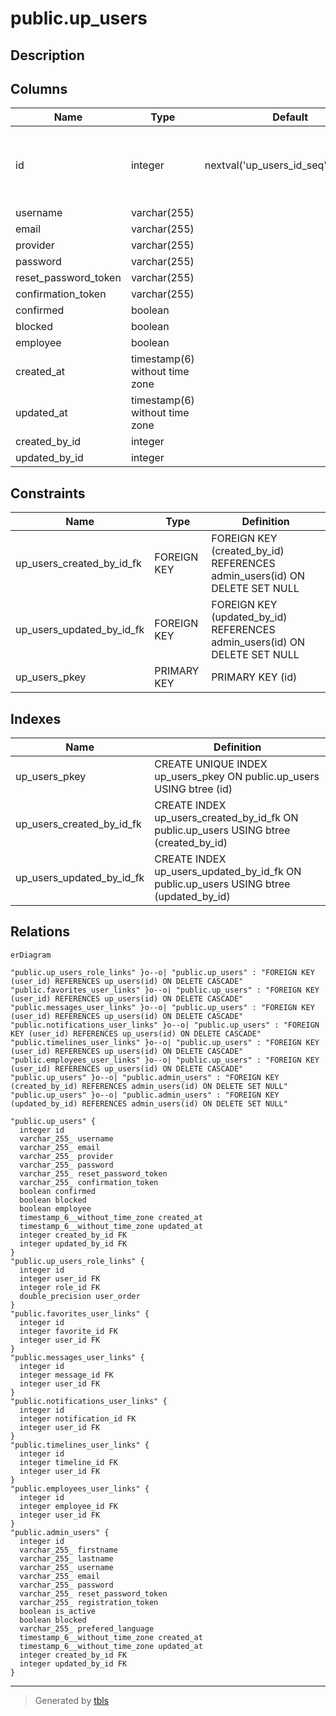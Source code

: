 # public.up_users

## Description

## Columns

| Name                 | Type                           | Default                              | Nullable | Children                                                                                                                                                                                                                                                                                                                                                                                | Parents                                     | Comment |
| -------------------- | ------------------------------ | ------------------------------------ | -------- | --------------------------------------------------------------------------------------------------------------------------------------------------------------------------------------------------------------------------------------------------------------------------------------------------------------------------------------------------------------------------------------- | ------------------------------------------- | ------- |
| id                   | integer                        | nextval('up_users_id_seq'::regclass) | false    | [public.up_users_role_links](public.up_users_role_links.md) [public.favorites_user_links](public.favorites_user_links.md) [public.messages_user_links](public.messages_user_links.md) [public.notifications_user_links](public.notifications_user_links.md) [public.timelines_user_links](public.timelines_user_links.md) [public.employees_user_links](public.employees_user_links.md) |                                             |         |
| username             | varchar(255)                   |                                      | true     |                                                                                                                                                                                                                                                                                                                                                                                         |                                             |         |
| email                | varchar(255)                   |                                      | true     |                                                                                                                                                                                                                                                                                                                                                                                         |                                             |         |
| provider             | varchar(255)                   |                                      | true     |                                                                                                                                                                                                                                                                                                                                                                                         |                                             |         |
| password             | varchar(255)                   |                                      | true     |                                                                                                                                                                                                                                                                                                                                                                                         |                                             |         |
| reset_password_token | varchar(255)                   |                                      | true     |                                                                                                                                                                                                                                                                                                                                                                                         |                                             |         |
| confirmation_token   | varchar(255)                   |                                      | true     |                                                                                                                                                                                                                                                                                                                                                                                         |                                             |         |
| confirmed            | boolean                        |                                      | true     |                                                                                                                                                                                                                                                                                                                                                                                         |                                             |         |
| blocked              | boolean                        |                                      | true     |                                                                                                                                                                                                                                                                                                                                                                                         |                                             |         |
| employee             | boolean                        |                                      | true     |                                                                                                                                                                                                                                                                                                                                                                                         |                                             |         |
| created_at           | timestamp(6) without time zone |                                      | true     |                                                                                                                                                                                                                                                                                                                                                                                         |                                             |         |
| updated_at           | timestamp(6) without time zone |                                      | true     |                                                                                                                                                                                                                                                                                                                                                                                         |                                             |         |
| created_by_id        | integer                        |                                      | true     |                                                                                                                                                                                                                                                                                                                                                                                         | [public.admin_users](public.admin_users.md) |         |
| updated_by_id        | integer                        |                                      | true     |                                                                                                                                                                                                                                                                                                                                                                                         | [public.admin_users](public.admin_users.md) |         |

## Constraints

| Name                      | Type        | Definition                                                                |
| ------------------------- | ----------- | ------------------------------------------------------------------------- |
| up_users_created_by_id_fk | FOREIGN KEY | FOREIGN KEY (created_by_id) REFERENCES admin_users(id) ON DELETE SET NULL |
| up_users_updated_by_id_fk | FOREIGN KEY | FOREIGN KEY (updated_by_id) REFERENCES admin_users(id) ON DELETE SET NULL |
| up_users_pkey             | PRIMARY KEY | PRIMARY KEY (id)                                                          |

## Indexes

| Name                      | Definition                                                                            |
| ------------------------- | ------------------------------------------------------------------------------------- |
| up_users_pkey             | CREATE UNIQUE INDEX up_users_pkey ON public.up_users USING btree (id)                 |
| up_users_created_by_id_fk | CREATE INDEX up_users_created_by_id_fk ON public.up_users USING btree (created_by_id) |
| up_users_updated_by_id_fk | CREATE INDEX up_users_updated_by_id_fk ON public.up_users USING btree (updated_by_id) |

## Relations

```mermaid
erDiagram

"public.up_users_role_links" }o--o| "public.up_users" : "FOREIGN KEY (user_id) REFERENCES up_users(id) ON DELETE CASCADE"
"public.favorites_user_links" }o--o| "public.up_users" : "FOREIGN KEY (user_id) REFERENCES up_users(id) ON DELETE CASCADE"
"public.messages_user_links" }o--o| "public.up_users" : "FOREIGN KEY (user_id) REFERENCES up_users(id) ON DELETE CASCADE"
"public.notifications_user_links" }o--o| "public.up_users" : "FOREIGN KEY (user_id) REFERENCES up_users(id) ON DELETE CASCADE"
"public.timelines_user_links" }o--o| "public.up_users" : "FOREIGN KEY (user_id) REFERENCES up_users(id) ON DELETE CASCADE"
"public.employees_user_links" }o--o| "public.up_users" : "FOREIGN KEY (user_id) REFERENCES up_users(id) ON DELETE CASCADE"
"public.up_users" }o--o| "public.admin_users" : "FOREIGN KEY (created_by_id) REFERENCES admin_users(id) ON DELETE SET NULL"
"public.up_users" }o--o| "public.admin_users" : "FOREIGN KEY (updated_by_id) REFERENCES admin_users(id) ON DELETE SET NULL"

"public.up_users" {
  integer id
  varchar_255_ username
  varchar_255_ email
  varchar_255_ provider
  varchar_255_ password
  varchar_255_ reset_password_token
  varchar_255_ confirmation_token
  boolean confirmed
  boolean blocked
  boolean employee
  timestamp_6__without_time_zone created_at
  timestamp_6__without_time_zone updated_at
  integer created_by_id FK
  integer updated_by_id FK
}
"public.up_users_role_links" {
  integer id
  integer user_id FK
  integer role_id FK
  double_precision user_order
}
"public.favorites_user_links" {
  integer id
  integer favorite_id FK
  integer user_id FK
}
"public.messages_user_links" {
  integer id
  integer message_id FK
  integer user_id FK
}
"public.notifications_user_links" {
  integer id
  integer notification_id FK
  integer user_id FK
}
"public.timelines_user_links" {
  integer id
  integer timeline_id FK
  integer user_id FK
}
"public.employees_user_links" {
  integer id
  integer employee_id FK
  integer user_id FK
}
"public.admin_users" {
  integer id
  varchar_255_ firstname
  varchar_255_ lastname
  varchar_255_ username
  varchar_255_ email
  varchar_255_ password
  varchar_255_ reset_password_token
  varchar_255_ registration_token
  boolean is_active
  boolean blocked
  varchar_255_ prefered_language
  timestamp_6__without_time_zone created_at
  timestamp_6__without_time_zone updated_at
  integer created_by_id FK
  integer updated_by_id FK
}
```

---

> Generated by [tbls](https://github.com/k1LoW/tbls)

